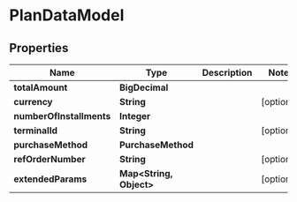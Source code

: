 

# PlanDataModel


## Properties

| Name | Type | Description | Notes |
|------------ | ------------- | ------------- | -------------|
|**totalAmount** | **BigDecimal** |  |  |
|**currency** | **String** |  |  [optional] |
|**numberOfInstallments** | **Integer** |  |  |
|**terminalId** | **String** |  |  [optional] |
|**purchaseMethod** | **PurchaseMethod** |  |  |
|**refOrderNumber** | **String** |  |  [optional] |
|**extendedParams** | **Map&lt;String, Object&gt;** |  |  [optional] |



